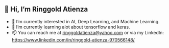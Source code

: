 ## 👋 Hi, I’m Ringgold Atienza

- 👀 I’m currently interested in AI, Deep Learning, and Machine Learning.
- 🌱 I’m currently learning alot about tensorflow and keras.
- 📫 You can reach me at ringgoldatienza@yahoo.com or via my LinkedIn: https://www.linkedin.com/in/ringgold-atienza-970566148/

<!---
Ringgoldatienza/Ringgoldatienza is a ✨ special ✨ repository because its `README.md` (this file) appears on your GitHub profile.
You can click the Preview link to take a look at your changes.
--->
